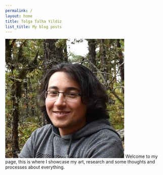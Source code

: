 ```yaml
---
permalink: /
layout: home
title: Tolga Talha Yildiz
list_title: My blog posts
---
```


<img src="../assets/imgs/pp.jpg">
Welcome to my page, this is where I showcase my art, research and some thoughts and processes about everything. 

[gh-site]: https://pages.github.com/
[minima]: https://github.com/jekyll/minima/tree/2.5-stable
[jk]: https://jekyllrb.com/
[gh]: https://help.github.com/en/github/working-with-github-pages`